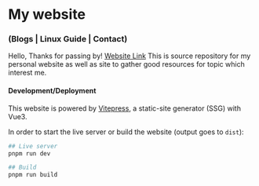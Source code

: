 # My website
### (Blogs | Linux Guide | Contact)

Hello, Thanks for passing by!
[Website Link](https://aadi58002.github.io/Linux-Blog/)
This is source repository for my personal website as well as site to gather good resources for topic which interest me.

#### Development/Deployment

This website is powered by [Vitepress](https://vitepress.vuejs.org),
a static-site generator (SSG) with Vue3.

In order to start the live server or build the website (output goes to `dist`):

```bash
## Live server
pnpm run dev

## Build
pnpm run build
```
